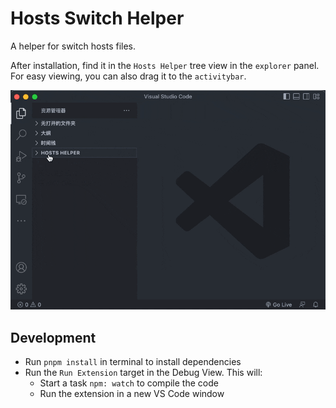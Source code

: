 # Hosts Switch Helper

A helper for switch hosts files.

After installation, find it in the `Hosts Helper` tree view in the `explorer` panel.
For easy viewing, you can also drag it to the `activitybar`.

![Usage](screenshot.gif)

## Development

- Run `pnpm install` in terminal to install dependencies
- Run the `Run Extension` target in the Debug View. This will:
  - Start a task `npm: watch` to compile the code
  - Run the extension in a new VS Code window
